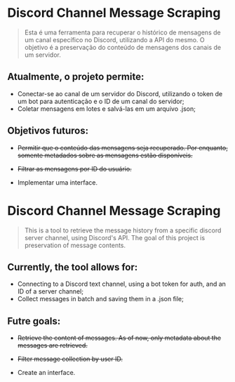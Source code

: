 # Discord Channel Message Scraping
>Esta é uma ferramenta para recuperar o histórico de mensagens de um canal específico no Discord, utilizando a API do mesmo. O objetivo é a preservação do conteúdo de mensagens dos canais de um servidor. 

## Atualmente, o projeto permite:

- Conectar-se ao canal de um servidor do Discord, utilizando o token de um bot para autenticação e o ID de um canal do servidor;
- Coletar mensagens em lotes e salvá-las em um arquivo .json;

## Objetivos futuros:

- ~~Permitir que o conteúdo das mensagens seja recuperado. Por enquanto, somente metadados sobre as mensagens estão disponíveis.~~
- ~~Filtrar as mensagens por ID do usuário.~~

- Implementar uma interface.


# Discord Channel Message Scraping
>This is a tool to retrieve the message history from a specific discord server channel, using Discord's API. The goal of this project is preservation of message contents.

## Currently, the tool allows for:

- Connecting to a Discord text channel, using a bot token for auth, and an ID of a server channel;
- Collect messages in batch and saving them in a .json file;

## Futre goals:

- ~~Retrieve the content of messages. As of now, only metadata about the messages are retrieved.~~
- ~~Filter message collection by user ID.~~

- Create an interface.
